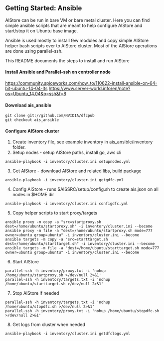 ## Getting Started: Ansible

AIStore can be run in bare VM or bare metal cluster. Here you can find simple ansible scripts that are meant to help configure AIStore and start/stop it on Ubuntu base image. 

Ansible is used mostly to install few modules and copy simple AIStore helper bash scripts over to AIStore cluster. Most of the AIStore operations are done using parallel-ssh.

This README documents the steps to install and run AIStore

#### Install Ansible and Parallel-ssh on controller node
https://community.spiceworks.com/how_to/110622-install-ansible-on-64-bit-ubuntu-14-04-lts
https://www.server-world.info/en/note?os=Ubuntu_14.04&p=ssh&f=8

#### Download ais_ansible 
```
git clone git://github.com/NVIDIA/dfcpub
git checkout ais_ansible
```

#### Configure AIStore cluster
1. Create inventory file, see example inventory in ais_ansible/inventory folder. 
2. Setup nodes - setup AIStore paths, install go, aws cli
```
ansible-playbook -i inventory/cluster.ini setupnodes.yml
```
3. Get AIStore - download AIStore and related libs, build package
```
ansible-playbook -i inventory/cluster.ini getgdfc.yml
```
4. Config AIStore - runs $AISSRC/setup/config.sh to create ais.json on all nodes in $HOME dir
```
ansible-playbook -i inventory/cluster.ini configdfc.yml
```
5. Copy helper scripts to start proxy/targets
```
ansible proxy -m copy -a "src=startproxy.sh dest=/home/ubuntu/startproxy.sh" -i inventory/cluster.ini --become
ansible proxy -m file -a "dest=/home/ubuntu/startproxy.sh mode=777 owner=ubuntu group=ubuntu" -i inventory/cluster.ini --become
ansible targets -m copy -a "src=starttarget.sh dest=/home/ubuntu/starttarget.sh" -i inventory/cluster.ini --become
ansible targets -m file -a "dest=/home/ubuntu/starttarget.sh mode=777 owner=ubuntu group=ubuntu" -i inventory/cluster.ini --become
```

6. Start AIStore
```
parallel-ssh -h inventory/proxy.txt -i 'nohup /home/ubuntu/startproxy.sh >/dev/null 2>&1'
parallel-ssh -h inventory/targets.txt -i 'nohup /home/ubuntu/starttarget.sh >/dev/null 2>&1'
```

7. Stop AIStore if needed
```
parallel-ssh -h inventory/targets.txt -i 'nohup /home/ubuntu/stopdfc.sh >/dev/null 2>&1'
parallel-ssh -h inventory/proxy.txt -i 'nohup /home/ubuntu/stopdfc.sh >/dev/null 2>&1'
```

8. Get logs from cluster when needed
```
ansible-playbook -i inventory/cluster.ini getdfclogs.yml
```

